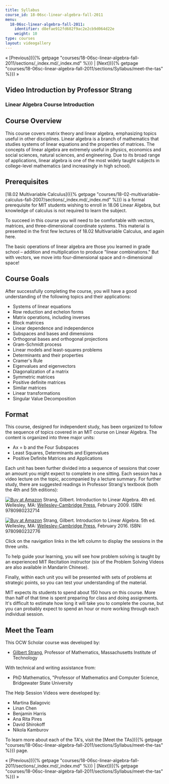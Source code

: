 ```yaml
---
title: Syllabus
course_id: 18-06sc-linear-algebra-fall-2011
menu:
  18-06sc-linear-algebra-fall-2011:
    identifier: d8efae912fd602f9ac2e2cb9d064d22e
    weight: 10
type: courses
layout: videogallery
---
```

« [Previous]({{% getpage "courses/18-06sc-linear-algebra-fall-2011/sections/_index.md/_index.md" %}}) | [Next]({{% getpage "courses/18-06sc-linear-algebra-fall-2011/sections/Syllabus/meet-the-tas" %}}) »

Video Introduction by Professor Strang
--------------------------------------

### Linear Algebra Course Introduction

Course Overview
---------------

This course covers matrix theory and linear algebra, emphasizing topics useful in other disciplines. Linear algebra is a branch of mathematics that studies systems of linear equations and the properties of matrices. The concepts of linear algebra are extremely useful in physics, economics and social sciences, natural sciences, and engineering. Due to its broad range of applications, linear algebra is one of the most widely taught subjects in college-level mathematics (and increasingly in high school).

Prerequisites
-------------

[18.02 Multivariable Calculus]({{% getpage "courses/18-02-multivariable-calculus-fall-2007/sections/_index.md/_index.md" %}}) is a formal prerequisite for MIT students wishing to enroll in 18.06 Linear Algebra, but knowledge of calculus is not required to learn the subject.

To succeed in this course you will need to be comfortable with vectors, matrices, and three-dimensional coordinate systems. This material is presented in the first few lectures of 18.02 Multivariable Calculus, and again here.

The basic operations of linear algebra are those you learned in grade school – addition and multiplication to produce "linear combinations." But with vectors, we move into four-dimensional space and n-dimensional space!

Course Goals
------------

After successfully completing the course, you will have a good understanding of the following topics and their applications:

*   Systems of linear equations
*   Row reduction and echelon forms
*   Matrix operations, including inverses
*   Block matrices
*   Linear dependence and independence
*   Subspaces and bases and dimensions
*   Orthogonal bases and orthogonal projections
*   Gram-Schmidt process
*   Linear models and least-squares problems
*   Determinants and their properties
*   Cramer's Rule
*   Eigenvalues and eigenvectors
*   Diagonalization of a matrix
*   Symmetric matrices
*   Positive definite matrices
*   Similar matrices
*   Linear transformations
*   Singular Value Decomposition

Format
------

This course, designed for independent study, has been organized to follow the sequence of topics covered in an MIT course on Linear Algebra. The content is organized into three major units:

*   Ax = b and the Four Subspaces
*   Least Squares, Determinants and Eigenvalues
*   Positive Definite Matrices and Applications

Each unit has been further divided into a sequence of sessions that cover an amount you might expect to complete in one sitting. Each session has a video lecture on the topic, accompanied by a lecture summary. For further study, there are suggested readings in Professor Strang's textbook (both the 4th and 5th editions):

[![Buy at Amazon](https://ocw.mit.edu/images/a_logo_17.gif)](http://www.amazon.com/exec/obidos/ASIN/0980232716/ref=nosim/mitopencourse-20) Strang, Gilbert. Introduction to Linear Algebra. 4th ed. Wellesley, MA: [Wellesley-Cambridge Press](http://www.wellesleycambridge.com/), February 2009. ISBN: 9780980232714

[![Buy at Amazon](/images/a_logo_17.gif)](http://www.amazon.com/exec/obidos/ASIN/0980232775/ref=nosim/mitopencourse-20) Strang, Gilbert. Introduction to Linear Algebra. 5th ed. Wellesley, MA: [Wellesley-Cambridge Press](http://www.wellesleycambridge.com/), February 2016. ISBN: 9780980232776

Click on the navigation links in the left column to display the sessions in the three units.  
  
To help guide your learning, you will see how problem solving is taught by an experienced MIT Recitation instructor (six of the Problem Solving Videos are also available in Mandarin Chinese).

Finally, within each unit you will be presented with sets of problems at strategic points, so you can test your understanding of the material.  
  
MIT expects its students to spend about 150 hours on this course. More than half of that time is spent preparing for class and doing assignments. It's difficult to estimate how long it will take you to complete the course, but you can probably expect to spend an hour or more working through each individual session.

Meet the Team
-------------

This OCW Scholar course was developed by:

*   [Gilbert Strang](http://math.mit.edu/~gs/), Professor of Mathematics, Massachusetts Institute of Technology

With technical and writing assistance from:

*   PhD Mathematics, "Professor of Mathematics and Computer Science, Bridgewater State University

The Help Session Videos were developed by:

*   Martina Balagovic
*   Linan Chen
*   Benjamin Harris
*   Ana Rita Pires
*   David Shirokoff
*   Nikola Kamburov

To learn more about each of the TA's, visit the [Meet the TAs]({{% getpage "courses/18-06sc-linear-algebra-fall-2011/sections/Syllabus/meet-the-tas" %}}) page.

« [Previous]({{% getpage "courses/18-06sc-linear-algebra-fall-2011/sections/_index.md/_index.md" %}}) | [Next]({{% getpage "courses/18-06sc-linear-algebra-fall-2011/sections/Syllabus/meet-the-tas" %}}) »